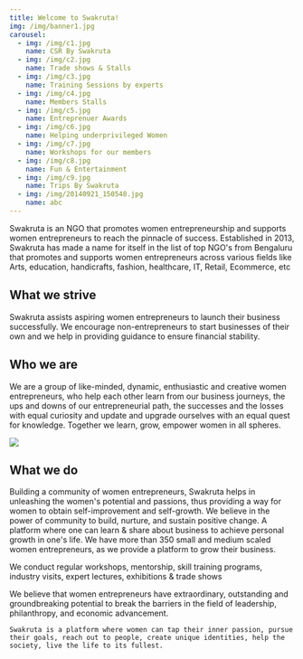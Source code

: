 ```yaml
---
title: Welcome to Swakruta!
img: /img/banner1.jpg
carousel: 
  - img: /img/c1.jpg
    name: CSR By Swakruta
  - img: /img/c2.jpg
    name: Trade shows & Stalls
  - img: /img/c3.jpg
    name: Training Sessions by experts
  - img: /img/c4.jpg
    name: Members Stalls
  - img: /img/c5.jpg
    name: Entreprenuer Awards
  - img: /img/c6.jpg
    name: Helping underprivileged Women
  - img: /img/c7.jpg
    name: Workshops for our members
  - img: /img/c8.jpg
    name: Fun & Entertainment
  - img: /img/c9.jpg
    name: Trips By Swakruta
  - img: /img/20140921_150548.jpg
    name: abc
---
```


Swakruta is an NGO that promotes women entrepreneurship and supports women entrepreneurs to reach the pinnacle of success. Established in 2013, Swakruta has made a name for itself in the list of top NGO's from Bengaluru that promotes and supports women entrepreneurs across various fields like Arts, education, handicrafts, fashion, healthcare, IT, Retail, Ecommerce, etc

## What we strive

Swakruta assists aspiring women entrepreneurs to launch their business successfully. We encourage non-entrepreneurs to start businesses of their own and we help in providing guidance to ensure financial stability.

## Who we are

We are a group of like-minded, dynamic, enthusiastic and creative women entrepreneurs, who help each other learn from our business journeys, the ups and downs of our entrepreneurial path, the successes and the losses with equal curiosity and update and upgrade ourselves with an equal quest for knowledge. Together we learn, grow, empower women in all spheres.

![](http://www.swakruta.in/static/aba7d500678fdedf56b46a4db447934f/f83ab/ad_swakruta2019_35.jpg)

## What we do

Building a community of women entrepreneurs, Swakruta helps in unleashing the women's potential and passions, thus providing a way for women to obtain self-improvement and self-growth. We believe in the power of community to build, nurture, and sustain positive change. A platform where one can learn & share about business to achieve personal growth in one's life.
We have more than 350 small and medium scaled women entrepreneurs, as we provide a platform to grow their business.

We conduct regular workshops, mentorship, skill training programs, industry visits, expert lectures, exhibitions & trade shows

We believe that women entrepreneurs have extraordinary, outstanding and groundbreaking potential to break the barriers in the field of leadership, philanthropy, and economic advancement.

`Swakruta is a platform where women can tap their inner passion, pursue their goals, reach out to people, create unique identities, help the society, live the life to its fullest.`
